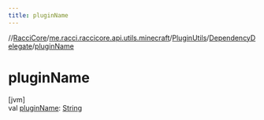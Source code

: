 ```yaml
---
title: pluginName
---
```

//[RacciCore](../../../../index.html)/[me.racci.raccicore.api.utils.minecraft](../../index.html)/[PluginUtils](../index.html)/[DependencyDelegate](index.html)/[pluginName](plugin-name.html)



# pluginName



[jvm]\
val [pluginName](plugin-name.html): [String](https://kotlinlang.org/api/latest/jvm/stdlib/kotlin/-string/index.html)




